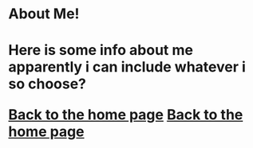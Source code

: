 <h1> About Me!<h1>
  
  Here is some info about me
  apparently i can include whatever i so choose?
  
[Back to the home page](index.md)
[Back to the home page](inde.md)
